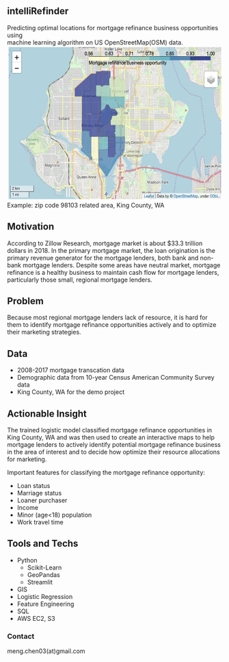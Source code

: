 ## intelliRefinder
Predicting optimal locations for mortgage refinance business opportunities using\
machine learning algorithm on US OpenStreetMap(OSM) data.\
<img src="example.png" width="600" height="360">\
Example: zip code 98103 related area, King County, WA

## Motivation
According to Zillow Research, mortgage market is about $33.3 trillion dollars in 2018. In the primary mortgage market, the loan origination is the primary revenue generator for the mortgage lenders, both bank and non-bank mortgage lenders. Despite some areas have neutral market, mortgage refinance is a healthy business to maintain cash flow for mortgage lenders, particularly those small, regional mortgage lenders.

## Problem
Because most regional mortgage lenders lack of resource, it is hard for them to identify mortgage refinance opportunities actively and to optimize their marketing strategies.

## Data
* 2008-2017 mortgage transcation data
* Demographic data from 10-year Census American Community Survey data
* King County, WA for the demo project

## Actionable Insight
The trained logistic model classified mortgage refinance opportunities in King County, WA and was then used to create an interactive maps to help mortgage lenders to actively identify potential mortgage refinance business in the area of interest and to decide how optimize their resource allocations for marketing.

Important features for classifying the mortgage refinance opportunity:
* Loan status
* Marriage status
* Loaner purchaser
* Income
* Minor (age<18) population
* Work travel time

## Tools and Techs
* Python
  * Scikit-Learn
  * GeoPandas
  * Streamlit
* GIS
* Logistic Regression
* Feature Engineering
* SQL
* AWS EC2, S3

### Contact
meng.chen03(at)gmail.com
